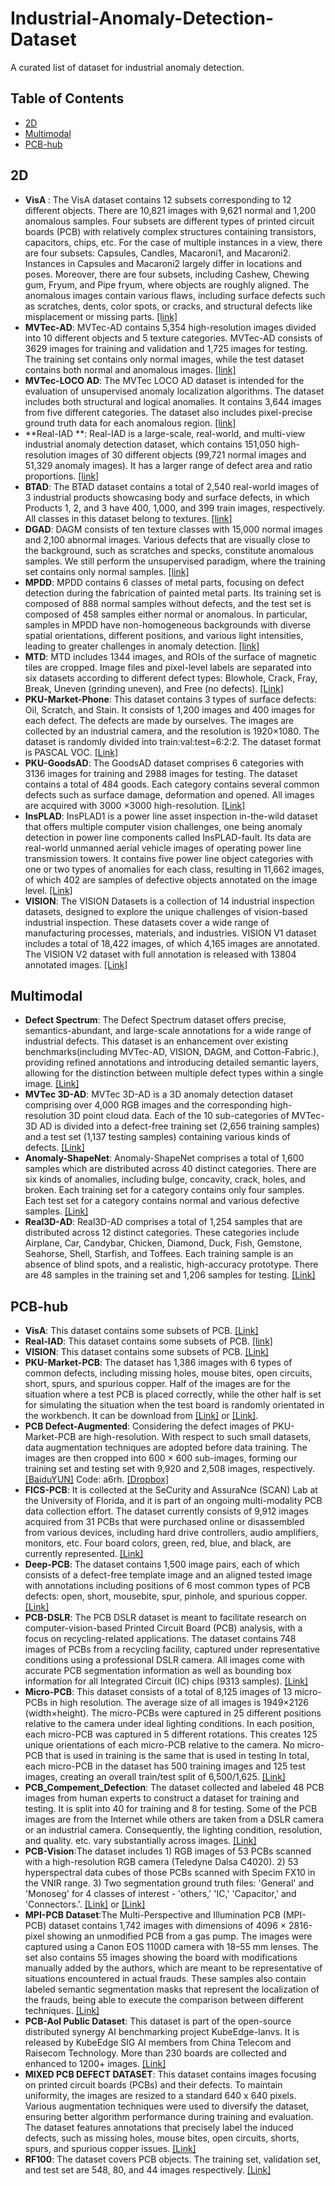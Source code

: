 # Industrial-Anomaly-Detection-Dataset
A curated list of dataset for industrial anomaly detection.

## Table of Contents
+ [2D](#2D)
+ [Multimodal](#Multimodal)
+ [PCB-hub](#PCB-hub)

## 2D
+ **VisA ​​​**: The VisA dataset contains 12 subsets corresponding to 12 different objects. There are 10,821 images with 9,621 normal and 1,200 anomalous samples. Four subsets are different types of printed circuit boards (PCB) with relatively complex structures containing transistors, capacitors, chips, etc. For the case of multiple instances in a view, there are four subsets: Capsules, Candles, Macaroni1, and Macaroni2. Instances in Capsules and Macaroni2 largely differ in locations and poses. Moreover, there are four subsets, including Cashew, Chewing gum, Fryum, and Pipe fryum, where objects are roughly aligned. The anomalous images contain various flaws, including surface defects such as scratches, dents, color spots, or cracks, and structural defects like misplacement or missing parts. [[link]](https://github.com/amazon-science/spot-diff)
+ **MVTec-AD​​​**: MVTec-AD contains 5,354 high-resolution images divided into 10 different objects and 5 texture categories. MVTec-AD consists of 3629 images for training and validation and 1,725 images for testing. The training set contains only normal images, while the test dataset contains both normal and anomalous images. [[link]](https://www.mvtec.com/company/research/datasets/mvtec-ad)
+ **MVTec-LOCO AD​​​**: The MVTec LOCO AD dataset is intended for the evaluation of unsupervised anomaly localization algorithms. The dataset includes both structural and logical anomalies. It contains 3,644 images from five different categories. The dataset also includes pixel-precise ground truth data for each anomalous region. [[link]](https://www.mvtec.com/company/research/datasets/mvtec-loco)
+ **Real-IAD **: Real-IAD is a large-scale, real-world, and multi-view industrial anomaly detection dataset, which contains 151,050 high-resolution images of 30 different objects (99,721 normal images and 51,329 anomaly images). It has a larger range of defect area and ratio proportions. [[link]](https://realiad4ad.github.io/Real-IAD/)
+ **BTAD**: The BTAD dataset contains a total of 2,540 real-world images of 3 industrial products showcasing body and surface defects, in which Products 1, 2, and 3 have 400, 1,000, and 399 train images, respectively. All classes in this dataset belong to textures. [[link]](https://github.com/pankajmishra000/VT-ADL) 
+ **DGAD**: DAGM consists of ten texture classes with 15,000 normal images and 2,100 abnormal images. Various defects that are visually close to the background, such as scratches and specks, constitute anomalous samples. We still perform the unsupervised paradigm, where the training set contains only normal samples. [[link]](https://www.kaggle.com/datasets/mhskjelvareid/dagm-2007-competition-dataset-optical-inspection) 
+ **MPDD**: MPDD contains 6 classes of metal parts, focusing on defect detection during the fabrication of painted metal parts. Its training set is composed of 888 normal samples without defects, and the test set is composed of 458 samples either normal or anomalous. In particular, samples in MPDD have non-homogeneous backgrounds with diverse spatial orientations, different positions, and various light intensities, leading to greater challenges in anomaly detection. [[link]](https://github.com/stepanje/MPDD)
+ **MTD**: MTD includes 1344 images, and ROIs of the surface of magnetic tiles are cropped. Image files and pixel-level labels are separated into six datasets according to different defect types: Blowhole, Crack, Fray, Break, Uneven (grinding uneven), and Free (no defects). [[Link]](https://github.com/abin24/Magnetic-tile-defect-datasets.)
+ **PKU-Market-Phone**: This dataset contains 3 types of surface defects: Oil, Scratch, and Stain. It consists of 1,200 images and 400 images for each defect. The defects are made by ourselves. The images are collected by an industrial camera, and the resolution is 1920×1080. The dataset is randomly divided into train:val:test=6:2:2. The dataset format is PASCAL VOC. ​[[Link]](https://github.com/jianzhang96/MSD)
+ **PKU-GoodsAD**:​ The GoodsAD dataset comprises 6 categories with 3136 images for training and 2988 images for testing. The dataset contains a total of 484 goods. Each category contains several common defects such as surface damage, deformation and opened. All images are acquired with 3000 ×3000 high-resolution. [[Link]](https://github.com/jianzhang96/GoodsAD)
+ **InsPLAD**: InsPLAD1 is a power line asset inspection in-the-wild dataset that offers multiple computer vision challenges, one being anomaly detection in power line components called InsPLAD-fault. Its data are real-world unmanned aerial vehicle images of operating power line transmission towers. It contains five power line object categories with one or two types of anomalies for each class, resulting in 11,662 images, of which 402 are samples of defective objects annotated on the image level. [[Link]](https://github.com/andreluizbvs/InsPLAD)
+ **VISION​**: The VISION Datasets is a collection of 14 industrial inspection datasets, designed to explore the unique challenges of vision-based industrial inspection. These datasets cover a wide range of manufacturing processes, materials, and industries. VISION V1 dataset includes a total of 18,422 images, of which 4,165 images are annotated. The VISION V2 dataset with full annotation is released with 13804 annotated images. [[Link]](https://huggingface.co/datasets/VISION-Workshop/VISION-Datasets)

## Multimodal
+ **Defect Spectrum​**: The Defect Spectrum dataset offers precise, semantics-abundant, and large-scale annotations for a wide range of industrial defects. This dataset is an enhancement over existing benchmarks(including MVTec-AD, VISION, DAGM, and Cotton-Fabric.), providing refined annotations and introducing detailed semantic layers, allowing for the distinction between multiple defect types within a single image. [[Link]](https://huggingface.co/datasets/DefectSpectrum/Defect_Spectrum)
+ **MVTec 3D-AD**: MVTec 3D-AD is a 3D anomaly detection dataset comprising over 4,000 RGB images and the corresponding high-resolution 3D point cloud data. Each of the 10 sub-categories of MVTec-3D AD is divided into a defect-free training set (2,656 training samples) and a test set (1,137 testing samples) containing various kinds of defects. [[Link]](https://www.mvtec.com/company/research/datasets/mvtec-3d-ad/downloads)
+ **Anomaly-ShapeNet**: Anomaly-ShapeNet comprises a total of 1,600 samples which are distributed across 40 distinct categories. There are six kinds of anomalies, including bulge, concavity, crack, holes, and broken. Each training set for a category contains only four samples. Each test set for a category contains normal and various defective samples. [[Link]](https://github.com/Chopper-233/Anomaly-ShapeNet/tree/main)
+ **Real3D-AD**: Real3D-AD comprises a total of 1,254 samples that are distributed across 12 distinct categories. These categories include Airplane, Car, Candybar, Chicken, Diamond, Duck, Fish, Gemstone, Seahorse, Shell, Starfish, and Toffees. Each training sample is an absence of blind spots, and a realistic, high-accuracy prototype. There are 48 samples in the training set and 1,206 samples for testing. [[Link]](https://github.com/M-3LAB/Real3D-AD)
## PCB-hub
+ **VisA**: This dataset contains some subsets of PCB. [[Link]](https://github.com/amazon-science/spot-diff)
+ **Real-IAD**: This dataset contains some subsets of PCB. [[link]](https://realiad4ad.github.io/Real-IAD/)
+ **VISION**: This dataset contains some subsets of PCB. [[Link]](https://huggingface.co/datasets/VISION-Workshop/VISION-Datasets)
+ **PKU-Market-PCB**: The dataset has 1,386 images with 6 types of common defects, including missing holes, mouse bites, open circuits, short, spurs, and spurious copper. Half of the images are for the situation where a test PCB is placed correctly, while the other half is set for simulating the situation when the test board is randomly orientated in the workbench. It can be download from [[Link]](http://robotics.pkusz.edu.cn/resources/dataset/) or [[Link]](https://www.dropbox.com/s/32kolsaa45z2mpj/PCB_DATASET.zip?dl=0).
+ **PCB Defect-Augmented**: Considering the defect images of PKU-Market-PCB are high-resolution. With respect to such small datasets, data augmentation techniques are adopted before data training. The images are then cropped into 600 × 600 sub-images, forming our training set and testing set with 9,920 and 2,508 images, respectively. [[BaiduYUN]](https://pan.baidu.com/s/1eAxDF4txpgMInxbmNDX0Zw) Code: a6rh. [[Dropbox]](https://www.dropbox.com/s/h0f39nyotddibsb/VOC_PCB.zip?dl=0)
+ **FICS-PCB**: It is collected at the SeCurity and AssuraNce (SCAN) Lab at the University of Florida, and it is part of an ongoing multi-modality PCB data collection effort. The dataset currently consists of 9,912 images acquired from 31 PCBs that were purchased online or disassembled from various devices, including hard drive controllers, audio amplifiers, monitors, etc. Four board colors, green, red, blue, and black, are currently represented. [[Link]](https://www.trust-hub.org/#/data/pcb-images)
+ **Deep-PCB**: The dataset contains 1,500 image pairs, each of which consists of a defect-free template image and an aligned tested image with annotations including positions of 6 most common types of PCB defects: open, short, mousebite, spur, pinhole, and spurious copper.[[Link]](https://github.com/tangsanli5201/DeepPCB/tree/master/PCBData)
+ **PCB-DSLR**: The PCB DSLR dataset is meant to facilitate research on computer-vision-based Printed Circuit Board (PCB) analysis, with a focus on recycling-related applications. The dataset contains 748 images of PCBs from a recycling facility, captured under representative conditions using a professional DSLR camera. All images come with accurate PCB segmentation information as well as bounding box information for all Integrated Circuit (IC) chips (9313 samples). [[Link]](https://zenodo.org/records/3886553)
+ **Micro-PCB**: This dataset consists of a total of 8,125 images of 13 micro-PCBs in high resolution. The average size of all images is 1949×2126 (width×height). The micro-PCBs were captured in 25 different positions relative to the camera under ideal lighting conditions. In each position, each micro-PCB was captured in 5 different rotations. This creates 125 unique orientations of each micro-PCB relative to the camera. No micro-PCB that is used in training is the same that is used in testing In total, each micro-PCB in the dataset has 500 training images and 125 test images, creating an overall train/test split of 6,500/1,625. [[Link]](https://www.kaggle.com/datasets/frettapper/micropcb-images)
+ **PCB_Compement_Defection**: The dataset collected and labeled 48 PCB images from human experts to construct a dataset for training and testing. It is split into 40 for training and 8 for testing. Some of the PCB images are from the Internet while others are taken from a DSLR camera or an industrial camera. Consequently, the lighting condition, resolution, and quality. etc. vary substantially across images.  [[Link]](https://sites.google.com/view/chiawen-kuo/home/pcb-component-detection)
+ **PCB-Vision**:The dataset includes 1) RGB images of 53 PCBs scanned with a high-resolution RGB camera (Teledyne Dalsa C4020). 2) 53 hyperspectral data cubes of those PCBs scanned with Specim FX10 in the VNIR range. 3) Two segmentation ground truth files: 'General' and 'Monoseg' for 4 classes of interest - 'others,' 'IC,' 'Capacitor,' and 'Connectors.'.  [[Link]](https://rodare.hzdr.de/record/2704) or [[Link]](https://zenodo.org/records/10617721)
+ **MPI-PCB Dataset**:The Multi-Perspective and Illumination PCB (MPI-PCB) dataset contains 1,742 images with dimensions of 4096 × 2816-pixel showing an unmodified PCB from a gas pump. The images were captured using a Canon EOS 1100D camera with 18–55 mm lenses. The set also contains 55 images showing the board with modifications manually added by the authors, which are meant to be representative of situations encountered in actual frauds. These samples also contain labeled semantic segmentation masks that represent the localization of the frauds, being able to execute the comparison between different techniques. [[Link]](https://zenodo.org/records/8213098#:~:text=The%20Multi%2DPerspective%20and%20Illumination,with%2018%E2%80%9355%20mm%20lenses)
+ **PCB-AoI Public Dataset**: This dataset is part of the open-source distributed synergy AI benchmarking project KubeEdge-Ianvs. It is released by KubeEdge SIG AI members from China Telecom and Raisecom Technology. More than 230 boards are collected and enhanced to 1200+ images. [[Link]](https://www.kaggle.com/datasets/kubeedgeianvs/pcb-aoi)
+ **MIXED PCB DEFECT DATASET**: This dataset contains images focusing on printed circuit boards (PCBs) and their defects. To maintain uniformity, the images are resized to a standard 640 x 640 pixels. Various augmentation techniques were used to diversify the dataset, ensuring better algorithm performance during training and evaluation. The dataset features annotations that precisely label the induced defects, such as missing holes, mouse bites, open circuits, shorts, spurs, and spurious copper issues. [[Link]](https://data.mendeley.com/datasets/fj4krvmrr5/2)
+ **RF100**: The dataset covers PCB objects. The training set, validation set, and test set are 548, 80, and 44 images respectively. [[Link]](https://universe.roboflow.com/roboflow-100/printed-circuit-board)


